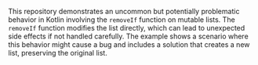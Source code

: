 This repository demonstrates an uncommon but potentially problematic behavior in Kotlin involving the `removeIf` function on mutable lists. The `removeIf` function modifies the list directly, which can lead to unexpected side effects if not handled carefully. The example shows a scenario where this behavior might cause a bug and includes a solution that creates a new list, preserving the original list.
